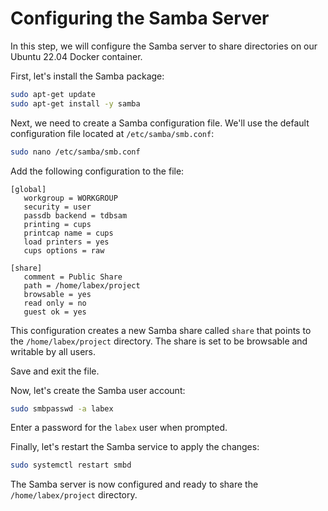 # Configuring the Samba Server

In this step, we will configure the Samba server to share directories on our Ubuntu 22.04 Docker container.

First, let's install the Samba package:

```bash
sudo apt-get update
sudo apt-get install -y samba
```

Next, we need to create a Samba configuration file. We'll use the default configuration file located at `/etc/samba/smb.conf`:

```bash
sudo nano /etc/samba/smb.conf
```

Add the following configuration to the file:

```
[global]
   workgroup = WORKGROUP
   security = user
   passdb backend = tdbsam
   printing = cups
   printcap name = cups
   load printers = yes
   cups options = raw

[share]
   comment = Public Share
   path = /home/labex/project
   browsable = yes
   read only = no
   guest ok = yes
```

This configuration creates a new Samba share called `share` that points to the `/home/labex/project` directory. The share is set to be browsable and writable by all users.

Save and exit the file.

Now, let's create the Samba user account:

```bash
sudo smbpasswd -a labex
```

Enter a password for the `labex` user when prompted.

Finally, let's restart the Samba service to apply the changes:

```bash
sudo systemctl restart smbd
```

The Samba server is now configured and ready to share the `/home/labex/project` directory.
